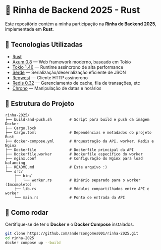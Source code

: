 # 🦀 Rinha de Backend 2025 - Rust

Este repositório contém a minha participação na **Rinha de Backend 2025**, implementada em **Rust**.

## 🚀 Tecnologias Utilizadas

- [Rust](https://www.rust-lang.org/)
- [Axum 0.8](https://docs.rs/axum) — Web framework moderno, baseado em Tokio
- [Tokio 1.46](https://tokio.rs/) — Runtime assíncrono de alta performance
- [Serde](https://serde.rs/) — Serialização/deserialização eficiente de JSON
- [Reqwest](https://docs.rs/reqwest) — Cliente HTTP assíncrono
- [Redis 0.32](https://docs.rs/redis) — Gerenciamento de cache, fila de transações, etc
- [Chrono](https://docs.rs/chrono) — Manipulação de datas e horários

## 📁 Estrutura do Projeto

```text
rinha-2025/
├── build-and-push.sh        # Script para build e push da imagem Docker
├── Cargo.lock
├── Cargo.toml               # Dependências e metadados do projeto Rust
├── docker-compose.yml       # Orquestração da API, worker, Redis e Nginx
├── Dockerfile               # Dockerfile principal da API
├── Dockerfile.worker        # Dockerfile específico do worker
├── nginx.conf               # Configuração do Nginx para load balancing
├── README.md                # Este arquivo :)
└── src/
    ├── bin/
    │   └── worker.rs        # Binário separado para o worker (Imcompleto)
    ├── lib.rs               # Módulos compartilhados entre API e worker
    └── main.rs              # Ponto de entrada da API
```

## 🚀 Como rodar

Certifique-se de ter o **Docker** e o **Docker Compose** instalados.

```bash
git clone https://github.com/andersongomes001/rinha-2025.git
cd rinha-2025
docker compose up --build
```
